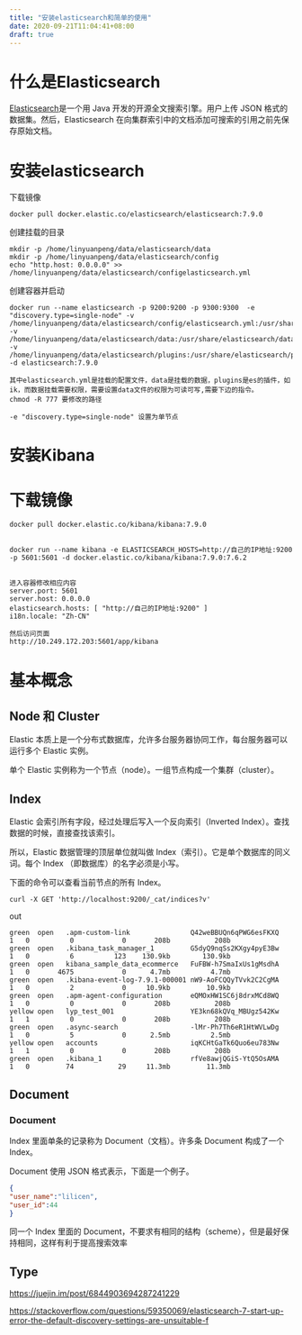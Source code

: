 ```yaml
---
title: "安装elasticsearch和简单的使用"
date: 2020-09-21T11:04:41+08:00
draft: true
---
```


# 什么是Elasticsearch

[Elasticsearch](https://www.getapp.com/it-management-software/a/qbox-dot-io-hosted-elasticsearch/)是一个用 Java 开发的开源全文搜索引擎。用户上传 JSON 格式的数据集。然后，Elasticsearch 在向集群索引中的文档添加可搜索的引用之前先保存原始文档。



# 安装elasticsearch
下载镜像
```
docker pull docker.elastic.co/elasticsearch/elasticsearch:7.9.0
```
创建挂载的目录

```
mkdir -p /home/linyuanpeng/data/elasticsearch/data
mkdir -p /home/linyuanpeng/data/elasticsearch/config
echo "http.host: 0.0.0.0" >> /home/linyuanpeng/data/elasticsearch/configelasticsearch.yml
```

创建容器并启动

```shell
docker run --name elasticsearch -p 9200:9200 -p 9300:9300  -e "discovery.type=single-node" -v /home/linyuanpeng/data/elasticsearch/config/elasticsearch.yml:/usr/share/elasticsearch/config/elasticsearch.yml -v /home/linyuanpeng/data/elasticsearch/data:/usr/share/elasticsearch/data -v /home/linyuanpeng/data/elasticsearch/plugins:/usr/share/elasticsearch/plugins -d elasticsearch:7.9.0

其中elasticsearch.yml是挂载的配置文件，data是挂载的数据，plugins是es的插件，如ik，而数据挂载需要权限，需要设置data文件的权限为可读可写,需要下边的指令。
chmod -R 777 要修改的路径

-e "discovery.type=single-node" 设置为单节点
```

# 安装Kibana 

# 下载镜像

```
docker pull docker.elastic.co/kibana/kibana:7.9.0

```



```

docker run --name kibana -e ELASTICSEARCH_HOSTS=http://自己的IP地址:9200 -p 5601:5601 -d docker.elastic.co/kibana/kibana:7.9.0:7.6.2


进入容器修改相应内容
server.port: 5601
server.host: 0.0.0.0
elasticsearch.hosts: [ "http://自己的IP地址:9200" ]
i18n.locale: "Zh-CN"

然后访问页面
http://10.249.172.203:5601/app/kibana

```



# 基本概念

## Node 和 Cluster 

Elastic 本质上是一个分布式数据库，允许多台服务器协同工作，每台服务器可以运行多个 Elastic 实例。

单个 Elastic 实例称为一个节点（node）。一组节点构成一个集群（cluster）。

## Index

Elastic 会索引所有字段，经过处理后写入一个反向索引（Inverted Index）。查找数据的时候，直接查找该索引。

所以，Elastic 数据管理的顶层单位就叫做 Index（索引）。它是单个数据库的同义词。每个 Index （即数据库）的名字必须是小写。

下面的命令可以查看当前节点的所有 Index。

```
curl -X GET 'http://localhost:9200/_cat/indices?v'
```

out

```shell
green  open   .apm-custom-link               Q42weBBUQn6qPWG6esFKXQ   1   0          0            0       208b           208b
green  open   .kibana_task_manager_1         G5dyQ9nqSs2KXgy4pyE3Bw   1   0          6          123    130.9kb        130.9kb
green  open   kibana_sample_data_ecommerce   FuFBW-h7SmaIxUs1gMsdhA   1   0       4675            0      4.7mb          4.7mb
green  open   .kibana-event-log-7.9.1-000001 nW9-AoFCQQyTVvk2C2CgMA   1   0          2            0     10.9kb         10.9kb
green  open   .apm-agent-configuration       eQMOxHW1SC6j8drxMCd8WQ   1   0          0            0       208b           208b
yellow open   lyp_test_001                   YE3kn68kQVq_MBUgz542Kw   1   1          0            0       208b           208b
green  open   .async-search                  -lMr-Ph7Th6eR1HtWVLwDg   1   0          5            0      2.5mb          2.5mb
yellow open   accounts                       iqKCHtGaTk6Quo6eu783Nw   1   1          0            0       208b           208b
green  open   .kibana_1                      rfVe8awjQGiS-YtQ5OsAMA   1   0         74           29     11.3mb         11.3mb
```



## Document

### Document

Index 里面单条的记录称为 Document（文档）。许多条 Document 构成了一个 Index。

Document 使用 JSON 格式表示，下面是一个例子。

```json
{
"user_name":"lilicen",
"user_id":44
}
```

同一个 Index 里面的 Document，不要求有相同的结构（scheme），但是最好保持相同，这样有利于提高搜索效率



## Type 



https://juejin.im/post/6844903694287241229

https://stackoverflow.com/questions/59350069/elasticsearch-7-start-up-error-the-default-discovery-settings-are-unsuitable-f



